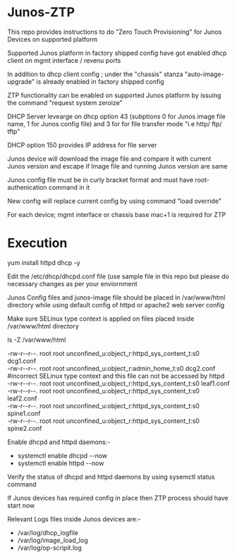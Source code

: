# Junos-ZTP

This repo provides instructions to do "Zero Touch Provisioning" for Junos Devices on supported platform <br/>

Supported Junos platform in factory shipped config  have got enabled dhcp client on mgmt interface / revenu ports <br/>

In addition to dhcp client config ; under the "chassis" stanza "auto-image-upgrade" is already enabled in factory shipped config <br/>

ZTP functionality can be enabled on supported  Junos platform by issuing the command "request system zeroize" <br/>

DHCP Server levearge on dhcp option 43 (subptions  0  for Junos image file name, 1 for  Junos config file) and 3 for for file transfer mode "i.e http/ ftp/ tftp" <br/>


DHCP option 150 provides IP address for  file server  <br/>

Junos device will download the image file and compare it with current Junos version and escape if Image file and running Junos version are same <br/>

Junos config file must be in curly bracket format and must have root-authenication command in it <br/>

New config will replace current config by using command "load override"  <br/>

For each device;  mgmt interface or chassis base mac+1 is required for ZTP  <br/>

# Execution

yum install httpd dhcp -y <br/>

Edit the /etc/dhcp/dhcpd.conf file (use sample file in this repo but please do necessary changes as per your enviornment <br/>

Junos Config files and junos-image file should be placed in /var/www/html directory while using default config of httpd or apache2 web server config <br/>

Make sure SELinux type context is applied on files placed inside /var/www/html directory <br/>

ls -Z /var/www/html  <br/>

-rw-r--r--. root root unconfined_u:object_r:httpd_sys_content_t:s0 dcg1.conf <br/>
-rw-r--r--. root root unconfined_u:object_r:admin_home_t:s0 dcg2.conf #incorrect SELinux type context and this file can not be accessed by httpd <br/>
-rw-r--r--. root root unconfined_u:object_r:httpd_sys_content_t:s0 leaf1.conf <br/> 
-rw-r--r--. root root unconfined_u:object_r:httpd_sys_content_t:s0 leaf2.conf <br/> 
-rw-r--r--. root root unconfined_u:object_r:httpd_sys_content_t:s0 spine1.conf <br/> 
-rw-r--r--. root root unconfined_u:object_r:httpd_sys_content_t:s0 spine2.conf <br/> 

Enable dhcpd and httpd daemons:- <br/>
  * systemctl enable dhcpd --now 
  * systemctl enable httpd --now 

Verify the status of dhcpd and httpd daemons by using sysemctl status command <br/> 

If Junos devices has required config in place then ZTP process should have start now <br/>

Relevant Logs files inside Junos devices are:- <br/>
  * /var/log/dhcp_logfile <br/>
  * /var/log/image_load_log <br/>
  * /var/log/op-scripit.log 
